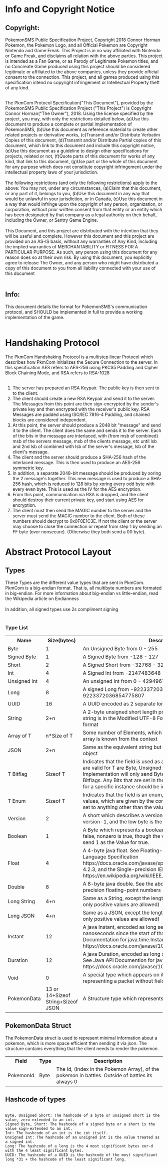 <h1>Info and Copyright Notice</h1>

<h2>Copyright:</h2>
PokemonSMS Public Specification Project, Copyright 2018 Connor Horman
Pokemon, the Pokemon Logo, and all Official Pokemon are Copyright Nintendo and Game Freak. This Project is in no way affiliated with Nintendo or Game Freak, and disclaims all relation with the above parties. This project is intended as a Fan Game, or as Parody of Legitimate Pokemon titles, and no Concreate Game produced using this project should be considered legitimate or affiliated to the above companies, unless they provide official consent to the connection. This project, and all games produced using this specification intend no copyright infringement or Intellectual Property theft of any kind.<br/><br/>


The PkmCom Protocol Specification("This Document"), provided by the PokemonSMS Public Specification Project ("This Project") is Copyright Connor Horman("The Owner"), 2018. 
Using the license specified by the project, you may, with only the restrictions detailed below,
(a)Use this document to produce a complete or partial implementation of PokemonSMS, 
(b)Use this document as reference material to create other related projects or derivative works,
(c)Transmit and/or Distribute Verbatim Copies of this document,
(d)Transmit and/or Distribute Partial copies of this document, which link to this document and include this copyright notice,
(e)Use this document as a guideline to design other specifications for projects, related or not,
(f)Quote parts of this document for works of any kind, that link to this document,
(g)Use part or the whole of this document for any purpose which does not constitute copyright infringement under the intellectual property laws of your jurisdiction.
<br/><br/>
The following restrictions (and only the following restrictions) apply to the above:
You may not, under any circumstances, 
(a)Claim that this document, or any part of it, belongs to you, 
(b)Use this document in any way that would be unlawful in your jurisdiction, or in Canada, 
(c)Use this document in a way that would infringe upon the copyright of any person, organization, or corporation, without prior written consent from that entity or an entity which has been designated by that company as a legal authority on their behalf, including the Owner, or Sentry Game Engine.
<br/><br/>
  This Document, and this project are distributed with the intention that they will be useful and complete. However this document and this project are provided on an AS-IS basis, without any warranties of Any Kind, including the implied warranties of MERCHANTABILITY or FITNESS FOR A PARTICULAR PURPOSE. As such, any person using this document for any reason does so at their own risk.  By using this document, you explicitly agree to release The Owner, and any person who might have distributed a copy of this document to you from all liability connected with your use of this document
<br/><br/>
<h2>Info:</h2>
This document details the format for PokemonSMS's communication protocol, and SHOULD be implemented in full to provide a working implementation of the game. 
<br/><br/>
<h1>Handshaking Protocol</h1>
The PkmCom Handshaking Protocol is a multistep linear Protocol which describes how PkmCom initializes the Secure Connection to the server. 
In this specification AES refers to AES-256 using PKCS5 Padding and Cipher Block Chaining Mode, and RSA refers to RSA-1028
<br/><br/>
<ol>
 <li>The server has prepared an RSA Keypair. The public key is then sent to to the client.</li>
 <li>The client should create a new RSA Keypair and send it to the server. The Messages from this point are then sign-encrypted by the sender's private key and then encrypted with the receiver's public key. RSA Messages are padded using ISO/IEC 7816-4 Padding, and chained blocks are considered independent.</li>
 <li>At this point, the server should produce a 2048 bit "message" and send it to the client. The client does the same and sends it to the server. Each of the bits in the message are interlaced, with (from msb of combined) msb of the servers message, msb of the clients message, etc until lsb and 2nd lsb of combined with lsb of the server's message, lsb of the client's message.</li>
 <li>The client and the server should produce a SHA-256 hash of the interlaced message. This is then used to produce an AES-256 symmetric key.</li>
 <li>In addition, a separate 2048-bit message should be produced by xoring the 2 message's together. This new message is used to produce a SHA-256 hash, which is reduced to 128 bits by xoring every odd byte with every even byte. This is used as the IV for the AES encryption.</li>
 <li>From this point, communication via RSA is dropped, and the client should destroy their current private key, and start using AES for encryption.</li>
 <li>The client must then send the MAGIC number to the server and the server must send the MAGIC number to the client. Both of these numbers should decrypt to 0x0F0E1C3E. If not the client or the server may choose to close the connection or repeat from step 1 by sending an FF byte (over nonsecure). (Otherwise they both send a 00 byte).</li>
</ol>

<h1>Abstract Protocol Layout</h1>
<h2>Types</h2>
These Types are the different value types that are sent in PkmCom.<br/>
PkmCom is a big-endian format. That is, all multibyte numbers are formated in big-endian.
For more information about big-endian vs little-endian, read the Wikipedia article on Endianness <https://en.wikipedia.org/wiki/Endianness><br/><br/>
In addition, all signed types use 2s compliment signing<br/><br/>
<h3>Type List</h3>
<table>
   <tr>
     <th>Name</th>
     <th>Size(bytes)</th>
     <th>Description</th>
  </tr>
  <tr>
    <td>Byte</td>
    <td>1</td>
    <td>An Unsigned Byte from 0 - 255</td>
  </tr>
  <tr>
    <td>Signed Byte</td>
    <td>1</td>
    <td>A Signed Byte from -128 - 127</td>
  </tr>
  <tr>
    <td>Short</td>
    <td>2</td>
    <td>A Signed Short from -32768 - 32767</td>
  </tr>
  <tr>
    <td>Int</td>
    <td>4</td>
    <td>A Signed Int from -2147483648 - 2147483647</td>
  </tr>
  <tr>
    <td>Unsigned Int</td>
    <td>4</td>
    <td>An unsigned Int from 0 - 4294967295</td>
  </tr>
  <tr>
    <td>Long</td>
    <td>8</td>
    <td>A signed Long from -9223372036854775808 - 9223372036854775807</td>
  </tr>
  <tr>
    <td>UUID</td>
    <td>16</td>
    <td>A UUID encoded as 2 separate longs.</td>
  </tr>
  <tr>
    <td>String</td>
    <td>2+n</td>
    <td>A 2-byte unsigned short length prefix n, followed by n bytes. The string is in the Modified UTF-8 Format stored in the java class file format</td>
  </tr>
  <tr>
    <td>Array of T</td>
    <td>n*Size of T</td>
    <td>Some number of Elements, which are each T. The length n, of the array is known from the context</td>
  </tr>
  <tr>
    <td>JSON</td>
    <td>2+n</td>
    <td>Same as the equivalent string but the data must form a valid json object</td>
  </tr>
  <tr>
    <td>T Bitflag</td>
    <td>Sizeof T</td>
    <td>Indicates that the field is used as a bitflag array. The only types that are valid for T are Byte, Unsigned Int, Long, or UUID. The Standard Implementation will only send Byte Bitflags and Unsigned Int Bitflags. Any Bits that are set in the bitflag array, that are not given for a specific instance should be ignored.</td>
  </tr>
  <tr>
    <td>T Enum</td>
    <td>Sizeof T</td>
    <td>Indicates that the field is an enum, and may only contain certain values, which are given by the context. It is an error if the value is set to anything other than the values that are allowed</td>
  </tr>
  <tr>
    <td>Version</td>
    <td>2</td>
    <td>A short which describes a version. The high byte is the major version-1, and the low byte is the minor version.</td>
  </tr>
  <tr>
    <td>Boolean</td>
    <td>1</td>
    <td>A Byte which represents a boolean value (true or false). If 0 it is false, nonzero is true, though the vanilla client and server will only send 1 as the Value for true.</td>
  </tr>
  <tr>
    <td>Float</td>
    <td>4</td>
   <td>A 4-byte java float. See Floating-Point numbers in the Java Language Specification https://docs.oracle.com/javase/specs/jls/se10/html/jls-4.html#jls-4.2.3, and the Single-precision IEEE754 format https://en.wikipedia.org/wiki/IEEE_754</td>
  </tr>
  <tr>
    <td>Double</td>
    <td>8</td>
    <td>A 8-byte java double. See the above resources, for double-precision floating-point numbers</td>
  </tr>
  <tr>
    <td>Long String</td>
    <td>4+n</td>
    <td>Same as a String, except the length prefix is a signed int (where only positive values are allowed)</td>
  </tr>
  <tr>
    <td>Long JSON</td>
    <td>4+n</td>
    <td>Same as a JSON, except the length prefix is a signed int (where only positive values are allowed)</td>
  </tr>
  <tr>
    <td>Instant</td>
    <td>12</td>
    <td>A java Instant, encoded as long seconds since the epoch, and int nanoseconds since the start of that second. See Java API Documentation for java.time.Instant https://docs.oracle.com/javase/10/docs/api/java/time/Instant.html</td>
  </tr>
  <tr>
    <td>Duration</td>
    <td>12</td>
    <td>A java Duration, encoded as long seconds and int nanoseconds. See Java API Documention for java.time.Duration https://docs.oracle.com/javase/10/docs/api/java/time/Duration.html</td>
  </tr>
  <tr>
    <td>Void</td>
    <td>0</td>
    <td>A special type which appears on its on in a packet's description, representing a packet without fields</td>
  </tr>
  <tr>
    <td>PokemonData</td>
    <td>13 or 14+Sizeof String+Sizeof JSON</td>
    <td>A Structure type which represents a Pokemon. (See below)</td>
  </tr>
</table>

<h2>PokemonData Struct</h2>
The PokemonData struct is used to represent minimal information about a pokemon, which is more space efficient then sending it via json. The structure contains everything that the client needs to render the pokemon.


<table>
  <tr>
    <th>Field</th>
    <th>Type</th>
    <th>Description</th>
  </tr>
  <tr>
    <td>PokemonId</td>
    <td>Byte</td>
    <td>The Id, (Index in the Pokemon Array), of the pokemon in battles. Outside of battles its always 0</td>
  </tr>
</table>

<h2>Hashcode of types</h4>

```

Byte, Unsigned Short: The hashcode of a byte or unsigned short is the value, zero-extended to an int.
Signed Byte, Short: The hashcode of a signed byte or a short is the value sign-extended to an int.
Int: The hashcode of an int is the int itself.
Unsigned Int: The hashcode of an unsigned int is the value treated as a signed int.
Long: The hashcode of a long is the 4 most significant bytes xor-d with the 4 least significant bytes.
UUID: The hashcode of a UUID is the hashcode of the most significant long *31 + the hashcode of the least significant long.

```

